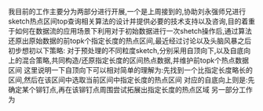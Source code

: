 我目前的工作主要分为两部分进行开展,一个是上周接到的,协助刘永强师兄进行sketch热点区间top查询相关算法的设计并提供必要的技术支持以及咨询,目的着重于如何在数据流的应用场景下利用对于初始数据进行一次shetch操作后,通过算法还原出原始数据的前topk个指定长度的热点区间,最近经过讨论以及头脑风暴之后初步想初以下策略:
对于预处理的不同粒度sketch,分别采用自顶向下,以及自底向上的混合策略,共同构造/还原指定长度的区间热点数据,并维护前topk个热点数据区间
这里说明一下自顶向下可以相对简单的理解为:先找到一个比指定长度略长的区间,然后在该区间中选取当前区间中指定长度的热点区间
对应的自底向上则是:先确定某个铆钉点,再在该铆钉点周围尝试拓展出指定长度的热点区域
另一部分工作为
